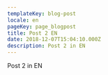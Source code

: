 ```yaml
---
templateKey: blog-post
locale: en
pageKey: page_blogpost
title: Post 2 EN
date: 2018-12-07T15:04:10.000Z
description: Post 2 in EN
---
```


Post 2 in EN
